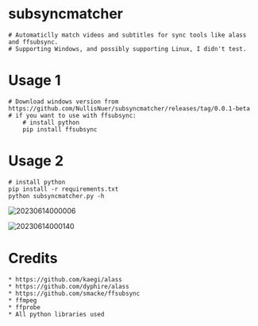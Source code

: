 # subsyncmatcher
    # Automaticlly match videos and subtitles for sync tools like alass and ffsubsync.
    # Supporting Windows, and possibly supporting Linux, I didn't test.
  # Usage 1
    # Download windows version from https://github.com/NullisNuer/subsyncmatcher/releases/tag/0.0.1-beta
    # if you want to use with ffsubsync:
        # install python
        pip install ffsubsync
  # Usage 2
    # install python
    pip install -r requirements.txt
    python subsyncmatcher.py -h


![20230614000006](https://github.com/NullisNuer/subsyncmatcher/assets/135815308/58f2b517-11ca-49d7-9729-e9710144c619)

![20230614000140](https://github.com/NullisNuer/subsyncmatcher/assets/135815308/548a718b-493a-4b56-850d-d88d76d68a74)
  
  # Credits
    * https://github.com/kaegi/alass
    * https://github.com/dyphire/alass
    * https://github.com/smacke/ffsubsync
    * ffmpeg
    * ffprobe
    * All python libraries used
